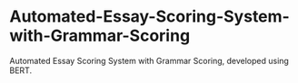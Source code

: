 # Automated-Essay-Scoring-System-with-Grammar-Scoring
Automated Essay Scoring System with Grammar Scoring, developed using BERT.
